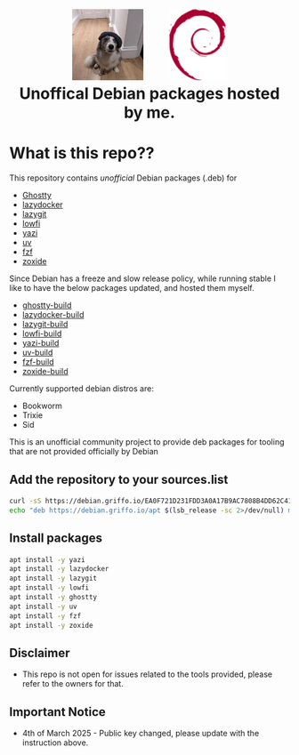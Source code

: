 <h1>
   <p align="center">
     <a href="https://github.com/dariogriffo/"><img src="https://github.com/dariogriffo/debian.griffo.io/blob/main/logo.png" alt="Logo" width="128" style="margin-right: 20px"></a>
     <a href="https://www.debian.org/"><img src="https://github.com/dariogriffo/debian.griffo.io/blob/main/debian-logo.png" alt="Debian Logo" width="104" style="margin-left: 20px"></a>
     <br>Unoffical Debian packages hosted by me.
   </p>
</h1>

# What is this repo??

This repository contains _unofficial_ Debian packages (.deb) for
- [Ghostty](https://ghostty.org)
- [lazydocker](https://github.com/jesseduffield/lazydocker/)
- [lazygit](https://github.com/jesseduffield/lazygit/)
- [lowfi](https://github.com/talwat/lowfi)
- [yazi](https://github.com/sxyazi/yazi/)
- [uv](https://github.com/astral-sh/uv/)
- [fzf](https://github.com/junegunn/fzf/)
- [zoxide](https://github.com/ajeetdsouza/zoxide/) 

Since Debian has a freeze and slow release policy, while running stable I like to have the below packages updated, and hosted them myself.

- [ghostty-build](https://github.com/dariogriffo/ghostty-debian/)
- [lazydocker-build](https://github.com/dariogriffo/lazydocker-debian/)
- [lazygit-build](https://github.com/dariogriffo/lazygit-debian/)
- [lowfi-build](https://github.com/dariogriffo/lowfi-debian/)
- [yazi-build](https://github.com/dariogriffo/yazi-debian/)
- [uv-build](https://github.com/dariogriffo/uv-debian/)
- [fzf-build](https://github.com/dariogriffo/fzf-debian/)
- [zoxide-build](https://github.com/dariogriffo/zoxide-debian/)



Currently supported debian distros are:
- Bookworm
- Trixie
- Sid

This is an unofficial community project to provide deb packages for tooling that are not provided officially by Debian

## Add the repository to your sources.list

```sh
curl -sS https://debian.griffo.io/EA0F721D231FDD3A0A17B9AC7808B4DD62C41256.asc | sudo gpg --dearmor --yes -o /etc/apt/trusted.gpg.d/debian.griffo.io.gpg
echo "deb https://debian.griffo.io/apt $(lsb_release -sc 2>/dev/null) main" | sudo tee /etc/apt/sources.list.d/debian.griffo.io.list
```

## Install packages

```sh
apt install -y yazi
apt install -y lazydocker
apt install -y lazygit
apt install -y lowfi
apt install -y ghostty
apt install -y uv
apt install -y fzf
apt install -y zoxide
```

## Disclaimer

- This repo is not open for issues related to the tools provided, please refer to the owners for that.


## Important Notice

- 4th of March 2025 - Public key changed, please update with the instruction above.


